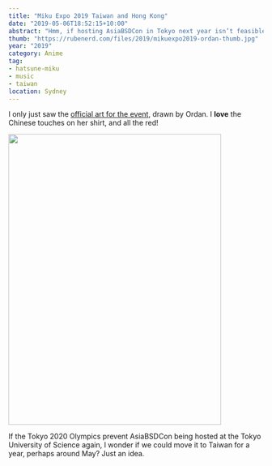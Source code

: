 ```yaml
---
title: "Miku Expo 2019 Taiwan and Hong Kong"
date: "2019-05-06T18:52:15+10:00"
abstract: "Hmm, if hosting AsiaBSDCon in Tokyo next year isn’t feasible..."
thumb: "https://rubenerd.com/files/2019/mikuexpo2019-ordan-thumb.jpg"
year: "2019"
category: Anime
tag:
- hatsune-miku
- music
- taiwan
location: Sydney
---
```

I only just saw the [official art for the event](https://mikuexpo.com/twhk2019/), drawn by Ordan. I **love** the Chinese touches on her shirt, and all the red! 

<p><img src="https://rubenerd.com/files/2019/mikuexpo2019-ordan@1x.jpg" srcset="https://rubenerd.com/files/2019/mikuexpo2019-ordan@1x.jpg 1x, https://rubenerd.com/files/2019/mikuexpo2019-ordan@2x.jpg 2x" alt="" style="width:420px; height:574px;" /></p>

If the Tokyo 2020 Olympics prevent AsiaBSDCon being hosted at the Tokyo University of Science again, I wonder if we could move it to Taiwan for a year, perhaps around May? Just an idea.

